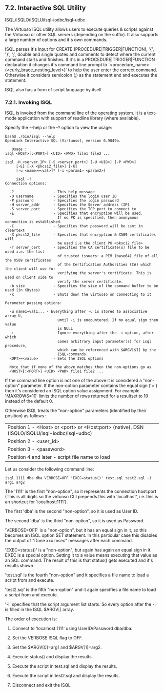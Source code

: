 <div id="virtuoso_clients_isql" class="section">

<div class="titlepage">

<div>

<div>

## 7.2. Interactive SQL Utility

</div>

</div>

</div>

ISQL/ISQLO/ISQLU/isql-iodbc/isql-udbc

The Virtuoso ISQL utility allows users to execute queries & scripts
against the Virtuoso or other SQL servers (depending on the suffix). It
also supports a large number of options and it's own commands.

ISQL parses it's input for CREATE (PROCEDURE\|TRIGGER\|FUNCTION), '{',
'}', ';', double and single quotes and comments to detect where the
current command starts and finishes. If it's in a
PROCEDURE\|TRIGGER\|FUNCTION declaration it changes it's command line
prompt to '\<procedure_name\>(\<curly_brace_nesting_level\>)' to help
the user enter the correct command. Otherwise it considers semicolon (;)
as the statement end and executes the statement.

ISQL also has a form of script language by itself.

<div id="invokingisql" class="section">

<div class="titlepage">

<div>

<div>

### 7.2.1. Invoking ISQL

</div>

</div>

</div>

ISQL is invoked from the command line of the operating system. It is a
text-mode application with support of readline library (where
available).

Specify the --help or the -? option to view the usage:

``` programlisting
bash$ ./bin/isql --help
OpenLink Interactive SQL (Virtuoso), version 0.9849b.

   Usage :
isql <HOST>[:<PORT>] <UID> <PWD> file1 file2 ...

isql -H <server_IP> [-S <server_port>] [-U <UID>] [-P <PWD>]
     [-E] [-X <pkcs12_file>] [-K]
     [-u <name>=<val>]* [-i <param1> <param2>]

     isql -?
Connection options:

  -?                  - This help message
  -U username         - Specifies the login user ID
  -P password         - Specifies the login password
  -H server_addr      - Specifies the Server address (IP)
  -S server port      - Specifies the TCP port to connect to
  -E                  - Specifies that encryption will be used.
                        If no PK is specified, then anonymous connection is established.
  -C                  - Specifies that password will be sent in cleartext
  -X pkcs12_file      - Specifies that encryption & X509 certificates will
                        be used i.e the client PK <pksc12 file>
  -T server_cert      - Specifies the CA certificate(s) file to be used i.e. the list
                        of trusted issuers: a PEM (base64) file of all the X509 certificates
                        of the Certification Authorities (CA) which the client will use for
                        verifying the server's certificate. This is used on client side to
                        verify the server certificate.
  -b size             - Specifies the size of the command buffer to be used (in KBytes)
  -K                  - Shuts down the virtuoso on connecting to it

Parameter passing options:

  -u name1=val1... - Everything after -u is stored to associative array U,
                        until -i is encountered. If no equal sign then value
                        is NULL
  -i                  - Ignore everything after the -i option, after which
                        comes arbitrary input parameter(s) for isql procedure,
                        which can be referenced with $ARGV[$I] by the
                        ISQL-commands.
  <OPT>=<value>       - Sets the ISQL options

  Note that if none of the above matches then the non-options go as
  <HOST>[:<PORT>] <UID> <PWD> file1 file2 ...
```

If the command line option is not one of the above it is considered a
"non-option" parameter. If the non-option parameter contains the equal
sign ('=') then it's considered an ISQL option value assignment. For
example 'MAXROWS=10' limits the number of rows returned for a resultset
to 10 instead of the default 0.

Otherwise ISQL treats the "non-option" parameters (identified by their
position) as follows :

|                                                                                                     |
|-----------------------------------------------------------------------------------------------------|
| Position 1 - \<Host\> or \<port\> or \<Host:port\> (native), DSN (ISQLO/ISQLU/isql-iodbc/isql-udbc) |
| Position 2 - \<user_id\>                                                                            |
| Position 3 - \<password\>                                                                           |
| Position 4 and later - script file name to load                                                     |

Let us consider the following command line:

``` programlisting
isql 1111 dba dba VERBOSE=OFF 'EXEC=status()' test.sql test2.sql -i arg1 arg2
```

The '1111' is the first "non-option", so it represents the connection
host:port (This is all digits so the virtuoso CLI prepends this with
'localhost', i.e. this is an shortcut for 'localhost:1111').

The first 'dba' is the second "non-option", so it is used as User ID.

The second 'dba' is the third "non-option", so it is used as Password.

'VERBOSE=OFF' is a "non-option", but it has an equal sign in it, so this
becomes an ISQL option SET statement. In this particular case this
disables the output of "Done xxx msec" messages after each command.

'EXEC=status()' is a "non-option", but again has again an equal sign in
it. EXEC is a special option. Setting it to a value means executing that
value as an SQL command. The result of this is that status() gets
executed and it's results shown.

'test.sql' is the fourth "non-option" and it specifies a file name to
load a script from and execute.

'test2.sql' is the fifth "non-option" and it again specifies a file name
to load a script from and execute.

'-i' specifies that the script argument list starts. So every option
after the -i is filled in the ISQL \$ARGV\[\] array.

The order of execution is:

<div class="orderedlist">

1.  Connect to 'localhost:1111' using UserID/Password dba/dba.

2.  Set the VERBOSE ISQL flag to OFF.

3.  Set the \$ARGV\[0\]=arg1 and \$ARGV\[1\]=arg2.

4.  Execute status() and display the results.

5.  Execute the script in test.sql and display the results.

6.  Execute the script in test2.sql and display the results.

7.  Disconnect and exit the ISQL

</div>

</div>

</div>
